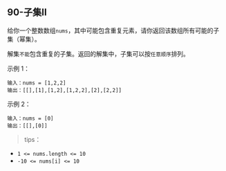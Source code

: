 ## 90-子集II

给你一个整数数组`nums`，其中可能包含重复元素，请你返回该数组所有可能的子集（幂集）。

解集`不能`包含重复的子集。返回的解集中，子集可以按`任意顺序`排列。

示例 1：
```
输入：nums = [1,2,2]
输出：[[],[1],[1,2],[1,2,2],[2],[2,2]]
```
示例 2：
```
输入：nums = [0]
输出：[[],[0]]
```

>tips：
+ `1 <= nums.length <= 10`
+ `-10 <= nums[i] <= 10`